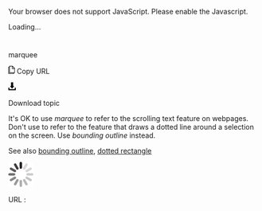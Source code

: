 Your browser does not support JavaScript. Please enable the Javascript.

Loading...

# 

marquee

![Copy URL](marquee_files/Copy.png)
Copy URL

![Download](marquee_files/Download.png)

Download topic

It's OK to use *marquee*
to refer to the scrolling text feature on webpages. Don't use to refer
to the feature that draws a dotted line around a selection on the
screen. Use *bounding outline* instead.

See also [bounding outline](https://worldready.cloudapp.net/Styleguide/Read?id=2700&topicid=33410), [dotted rectangle](https://worldready.cloudapp.net/Styleguide/Read?id=2700&topicid=33658)

![In progress](marquee_files/activity-large.gif)

URL :
